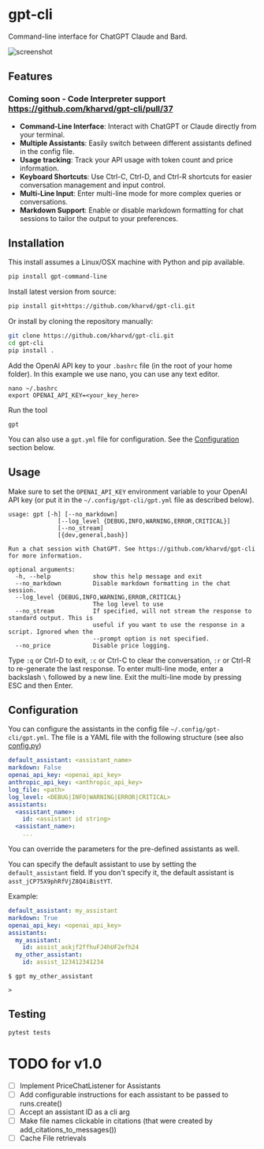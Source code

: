 # gpt-cli

Command-line interface for ChatGPT Claude and Bard.

![screenshot](https://github.com/kharvd/gpt-cli/assets/466920/ecbcccc4-7cfa-4c04-83c3-a822b6596f01)

## Features

### **Coming soon** - Code Interpreter support https://github.com/kharvd/gpt-cli/pull/37

- **Command-Line Interface**: Interact with ChatGPT or Claude directly from your terminal.
- **Multiple Assistants**: Easily switch between different assistants defined in the config file.
- **Usage tracking**: Track your API usage with token count and price information.
- **Keyboard Shortcuts**: Use Ctrl-C, Ctrl-D, and Ctrl-R shortcuts for easier conversation management and input control.
- **Multi-Line Input**: Enter multi-line mode for more complex queries or conversations.
- **Markdown Support**: Enable or disable markdown formatting for chat sessions to tailor the output to your preferences.

## Installation

This install assumes a Linux/OSX machine with Python and pip available.
```bash
pip install gpt-command-line
```

Install latest version from source:
```bash
pip install git+https://github.com/kharvd/gpt-cli.git
```

Or install by cloning the repository manually:
```bash
git clone https://github.com/kharvd/gpt-cli.git
cd gpt-cli
pip install .
```

Add the OpenAI API key to your `.bashrc` file (in the root of your home folder).
In this example we use nano, you can use any text editor.

```
nano ~/.bashrc
export OPENAI_API_KEY=<your_key_here>
```

Run the tool

```
gpt
```

You can also use a `gpt.yml` file for configuration. See the [Configuration](README.md#Configuration) section below.

## Usage

Make sure to set the `OPENAI_API_KEY` environment variable to your OpenAI API key (or put it in the `~/.config/gpt-cli/gpt.yml` file as described below).

```
usage: gpt [-h] [--no_markdown] 
              [--log_level {DEBUG,INFO,WARNING,ERROR,CRITICAL}]
              [--no_stream]
              [{dev,general,bash}]

Run a chat session with ChatGPT. See https://github.com/kharvd/gpt-cli for more information.

optional arguments:
  -h, --help            show this help message and exit
  --no_markdown         Disable markdown formatting in the chat session.
  --log_level {DEBUG,INFO,WARNING,ERROR,CRITICAL}
                        The log level to use
  --no_stream           If specified, will not stream the response to standard output. This is
                        useful if you want to use the response in a script. Ignored when the
                        --prompt option is not specified.
  --no_price            Disable price logging.
```

Type `:q` or Ctrl-D to exit, `:c` or Ctrl-C to clear the conversation, `:r` or Ctrl-R to re-generate the last response.
To enter multi-line mode, enter a backslash `\` followed by a new line. Exit the multi-line mode by pressing ESC and then Enter.


## Configuration

You can configure the assistants in the config file `~/.config/gpt-cli/gpt.yml`. The file is a YAML file with the following structure (see also [config.py](./gptcli/config.py))

```yaml
default_assistant: <assistant_name>
markdown: False
openai_api_key: <openai_api_key>
anthropic_api_key: <anthropic_api_key>
log_file: <path>
log_level: <DEBUG|INFO|WARNING|ERROR|CRITICAL>
assistants:
  <assistant_name>:
    id: <assistant id string>
  <assistant_name>:
    ...
```

You can override the parameters for the pre-defined assistants as well.

You can specify the default assistant to use by setting the `default_assistant` field. If you don't specify it, the default assistant is `asst_jCP75X9phRfVjZ8Q4iBistYT`.

Example:

```yaml
default_assistant: my_assistant
markdown: True
openai_api_key: <openai_api_key>
assistants:
  my_assistant:
    id: assist_askjf2ffhuFJ4hUF2efh24
  my_other_assistant:
    id: assist_123412341234
```

```
$ gpt my_other_assistant

> 
```


## Testing

```
pytest tests
```


# TODO for v1.0

- [ ] Implement PriceChatListener for Assistants
- [ ] Add configurable instructions for each assistant to be passed to runs.create()
- [ ] Accept an assistant ID as a cli arg
- [ ] Make file names clickable in citations (that were created by add_citations_to_messages()) 
- [ ] Cache File retrievals